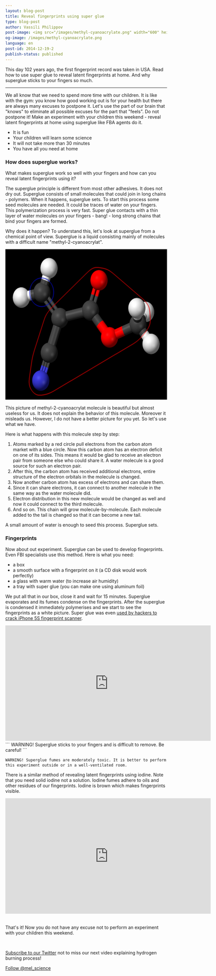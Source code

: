```yaml
---
layout: blog-post
title: Reveal fingerprints using super glue
type: blog-post
author: Vassili Philippov
post-image: <img src="/images/methyl-cyanoacrylate.png" width="600" height="469" alt="Superglue molecule">
og-image: /images/methyl-cyanoacrylate.png
language: en
post-id: 2014-12-19-2
publish-status: published
---
```


This day 102 years ago, the first fingerprint record was taken in USA. Read how to use super glue to reveal latent fingerprints at home. And why superglue sticks to your fingers so much. 
<!-- more -->

---
We all know that we need to spend more time with our children. It is like with the gym: you know how good working out is for your health but there are always many excuses to postpone it. Let's use the part of our brain that "knows" to eliminate all possible excuses for the part that "feels". Do not postpone it! Make an experiment with your children this weekend - reveal latent fingerprints at home using superglue like FBA agents do it.

* It is fun
* Your children will learn some science
* It will not take more than 30 minutes
* You have all you need at home

### How does superglue works?

What makes superglue work so well with your fingers and how can you reveal latent fingerprints using it?

The superglue principle is different from most other adhesives. It does not dry out. Superglue consists of small molecules that could join in long chains - polymers. When it happens, superglue sets. To start this process some seed molecules are needed. It could be traces of water on your fingers. This polymerization process is very fast. Super glue contacts with a thin layer of water molecules on your fingers - bang! - long strong chains that bind your fingers are formed.

Why does it happen? To understand this, let's look at superglue from a chemical point of view. Superglue is a liquid consisting mainly of molecules with a difficult name "methyl-2-cyanoacrylat". 

<img src="/images/methyl-cyanoacrylate.png" width="600" height="469" alt="Super glue molecule">

This picture of methyl-2-cyanoacrylat molecule is beautiful but almost useless for us. It does not explain the behavior of this molecule. Moreover it misleads us. However, I do not have a better picture for you yet. So let's use what we have.

Here is what happens with this molecule step by step:

1. Atoms marked by a red circle pull electrons from the carbon atom market with a blue circle. Now this carbon atom has an electron deficit on one of its sides. This means it would be glad to receive an electron pair from someone else who could share it. A water molecule is a good source for such an electron pair. 
2. After this, the carbon atom has received additional electrons, entire structure of the electron orbitals in the molecule is changed. 
3. Now another carbon atom has excess of electrons and can share them.
4. Since it can share electrons, it can connect to another molecule in the same way as the water molecule did. 
5. Electron distribution in this new molecule would be changed as well and now it could connect to the third molecule.
6. And so on. This chain will grow molecule-by-molecule. Each molecule added to the tail is changed so that it can become a new tail.

A small amount of water is enough to seed this process. Superglue sets.

### Fingerprints

Now about out experiment. Superglue can be used to develop fingerprints. Even FBI specialists use this method. Here is what you need: 

* a box 
* a smooth surface with a fingerprint on it (a CD disk would work perfectly)
* a glass with warm water (to increase air humidity)
* a tray with super glue (you can make one using aluminum foil)

We put all that in our box, close it and wait for 15 minutes. Superglue evaporates and its fumes condense on the fingerprints. After the superglue is condensed it immediately polymerises and we start to see the fingerprints as a white picture. Super glue was even <a href="http://www.youtube.com/watch?v=5wSuKXjk2x8">used by hackers to crack iPhone 5S fingerprint scanner</a>.


<iframe width="640" height="360" src="http://www.youtube.com/embed/l9Ovq4lq-9M?rel=0" frameborder="0" allowfullscreen></iframe>
<br>
```
WARNING! Superglue sticks to your fingers and is difficult to remove. Be careful!
```

```
WARNING! Superglue fumes are moderately toxic. It is better to perform this experiment outside or in a well-ventilated room.
```

There is a similar method of revealing latent fingerprints using iodine. Note that you need solid iodine not a solution. Iodine fumes adhere to oils and other residues of our fingerprints. Iodine is brown which makes fingerprints visible. 

<iframe width="640" height="360" src="http://www.youtube.com/embed/XLvZkx7HEEA?rel=0" frameborder="0" allowfullscreen></iframe>
<br><br>

That's it! Now you do not have any excuse not to perform an experiment with your children this weekend.

<br/>

<a href="https://twitter.com/mel_science">Subscribe to our Twitter</a> not to miss our next video explaining hydrogen burning process!

<!-- Begin Twitter follow -->
<a href="https://twitter.com/mel_science" class="twitter-follow-button" data-show-count="false" data-size="large">Follow @mel_science</a>
<script>!function(d,s,id){var js,fjs=d.getElementsByTagName(s)[0],p=/^http:/.test(d.location)?'http':'https';if(!d.getElementById(id)){js=d.createElement(s);js.id=id;js.src=p+'://platform.twitter.com/widgets.js';fjs.parentNode.insertBefore(js,fjs);}}(document, 'script', 'twitter-wjs');</script>
<!-- End Twitter follow -->
